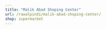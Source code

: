 ```yaml
---
title: "Malik Abad Shoping Center"
url: /rawalpindi/malik-abad-shoping-center/
shop: supermarket
---
```

